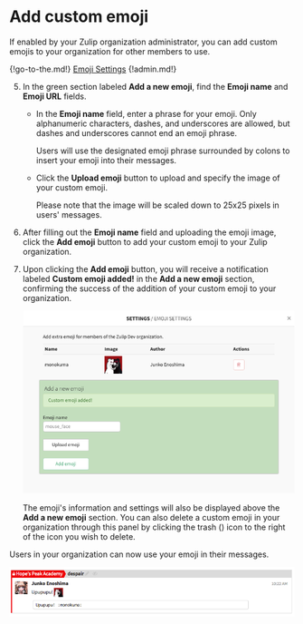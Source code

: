 # Add custom emoji

If enabled by your Zulip organization administrator, you can add custom
emojis to your organization for other members to use.

{!go-to-the.md!} [Emoji Settings](/#organization/emoji-settings)
{!admin.md!}

5. In the green section labeled **Add a new emoji**, find the **Emoji name** and
**Emoji URL** fields.

    * In the **Emoji name** field, enter a phrase for your emoji. Only
      alphanumeric characters, dashes, and underscores are allowed,
      but dashes and underscores cannot end an emoji phrase.

        Users will use the designated emoji phrase surrounded by
        colons to insert your emoji into their messages.

    * Click the **Upload emoji** button to upload and specify the image of your
    custom emoji.

        Please note that the image will be scaled down to 25x25 pixels
        in users' messages.

6. After filling out the **Emoji name** field and uploading the emoji image,
click the **Add emoji** button to add your custom emoji to your
Zulip organization.

7. Upon clicking the **Add emoji** button, you will receive a notification
labeled **Custom emoji added!** in the **Add a new emoji** section, confirming
the success of the addition of your custom emoji to your organization.

    ![Custom emoji success](/static/images/help/custom-emoji-success.png)

    The emoji's information and settings will also be displayed above the
    **Add a new emoji** section. You can also delete a custom emoji in
    your organization through this panel by clicking the trash (<i
    class="fa fa-trash" aria-hidden="true"></i>) icon to the right of the icon
    you wish to delete.

Users in your organization can now use your emoji in their messages.

![Custom emoji demo](/static/images/help/custom-emoji-demo.png)
